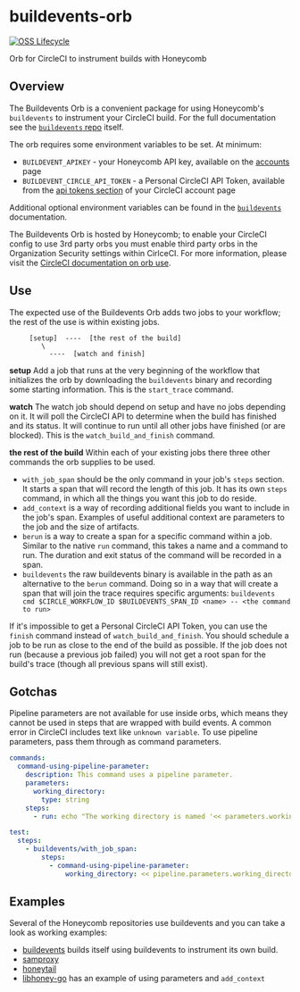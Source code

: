 # buildevents-orb

[![OSS Lifecycle](https://img.shields.io/osslifecycle/honeycombio/buildevents-orb?color=success)](https://github.com/honeycombio/home/blob/main/honeycomb-oss-lifecycle-and-practices.md)

Orb for CircleCI to instrument builds with Honeycomb

## Overview

The Buildevents Orb is a convenient package for using Honeycomb's `buildevents` to instrument your CircleCI build. For the full documentation see the [`buildevents` repo](https://github.com/honeycombio/buildevents) itself.

The orb requires some environment variables to be set. At minimum:
* `BUILDEVENT_APIKEY` - your Honeycomb API key, available on the [accounts](https://ui.honeycomb.io/account) page
* `BUILDEVENT_CIRCLE_API_TOKEN` - a Personal CircleCI API Token, available from the [api tokens section](https://circleci.com/account/api) of your CircleCI account page

Additional optional environment variables can be found in the [`buildevents`](https://github.com/honeycombio/buildevents) documentation.

The Buildevents Orb is hosted by Honeycomb; to enable your CircleCI config to use 3rd party orbs you must enable third party orbs in the Organization Security settings within CirlceCI. For more information, please visit the [CircleCI documentation on orb use](https://circleci.com/docs/2.0/using-orbs/#certified-vs-3rd-party-orbs).

## Use

The expected use of the Buildevents Orb adds two jobs to your workflow; the rest of the use is within existing jobs.

```
     [setup]  ----  [the rest of the build]
        \
          ----  [watch and finish]
```

**setup** Add a job that runs at the very beginning of the workflow that initializes the orb by downloading the `buildevents` binary and recording some starting information. This is the `start_trace` command.

**watch** The watch job should depend on setup and have no jobs depending on it. It will poll the CircleCI API to determine when the build has finished and its status. It will continue to run until all other jobs have finished (or are blocked). This is the `watch_build_and_finish` command.

**the rest of the build** Within each of your existing jobs there three other commands the orb supplies to be used.
* `with_job_span` should be the only command in your job's `steps` section. It starts a span that will record the length of this job. It has its own `steps` command, in which all the things you want this job to do reside.
* `add_context` is a way of recording additional fields you want to include in the job's span. Examples of useful additional context are parameters to the job and the size of artifacts.
* `berun` is a way to create a span for a specific command within a job. Similar to the native `run` command, this takes a name and a command to run. The duration and exit status of the command will be recorded in a span.
* `buildevents` the raw buildevents binary is available in the path as an alternative to the `berun` command. Doing so in a way that will create a span that will join the trace requires specific arguments: `buildevents cmd $CIRCLE_WORKFLOW_ID $BUILDEVENTS_SPAN_ID <name> -- <the command to run>`

If it's impossible to get a Personal CircleCI API Token, you can use the `finish` command instead of `watch_build_and_finish`. You should schedule a job to be run as close to the end of the build as possible. If the job does not run (because a previous job failed) you will not get a root span for the build's trace (though all previous spans will still exist).

## Gotchas

Pipeline parameters are not available for use inside orbs, which means they cannot be used in steps that are wrapped with build events. A common error in CircleCI includes text like `unknown variable`.
To use pipeline parameters, pass them through as command parameters.

```yaml
commands:
  command-using-pipeline-parameter:
    description: This command uses a pipeline parameter.
    parameters:
      working_directory:
        type: string
    steps:
      - run: echo "The working directory is named '<< parameters.working_directory >>'"

test:
  steps:
    - buildevents/with_job_span:
        steps:
          - command-using-pipeline-parameter:
              working_directory: << pipeline.parameters.working_directory >>
```

## Examples

Several of the Honeycomb repositories use buildevents and you can take a look as working examples:
* [buildevents](https://github.com/honeycombio/buildevents/blob/main/.circleci/config.yml) builds itself using buildevents to instrument its own build.
* [samproxy](https://github.com/honeycombio/samproxy/blob/main/.circleci/config.yml)
* [honeytail](https://github.com/honeycombio/honeytail/blob/main/.circleci/config.yml)
* [libhoney-go](https://github.com/honeycombio/libhoney-go/blob/master/.circleci/config.yml) has an example of using parameters and `add_context`

